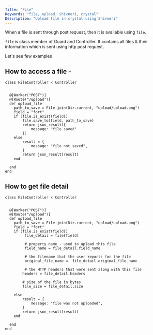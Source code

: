 ```yaml
---
Title: "File"
Keywords: "file, upload, Shivneri, crystal"
Description: "Upload file in crystal using Shivneri"
---
```


When a file is sent through post request, then it is available using `file`.

`file` is class member of Guard and Controller. It contains all files & their information which is sent using http post request.

Let's see few examples 

## How to access a file - 

```
class FileController < Controller


  @[Worker("POST")]
  @[Route("/upload")]
  def upload_file
    path_to_save = File.join(Dir.current, "upload/upload.png")
    field = "fort"
    if (file.is_exist(field))
        file.save_to(field, path_to_save)
        return json_result({
            message: "file saved"
        })
    else
        result = {
            message: "file not saved",
        }
    	return json_result(result)
    end
    
  end
end
```

## How to get file detail 

```
class FileController < Controller


  @[Worker("POST")]
  @[Route("/upload")]
  def upload_file
    path_to_save = File.join(Dir.current, "upload/upload.png")
    field = "fort"
    if (file.is_exist(field))
         file_detail = file[field]

         # property name - used to upload this file
         field_name = file_detail.field_name

         # the filename that the user reports for the file
         original_file_name =  file_detail.original_file_name

         # the HTTP headers that were sent along with this file
        headers = file_detail.headers

        # size of the file in bytes
        file_size = file_detail.size

    else
        result = {
            message: "file was not uploaded",
        }
    	return json_result(result)
    end
    
  end
end
```
